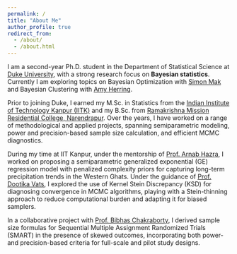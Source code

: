 ```yaml
---
permalink: /
title: "About Me"
author_profile: true
redirect_from: 
  - /about/
  - /about.html
---
```


<p>
  I am a second-year Ph.D. student in the Department of Statistical Science at 
  <a href="https://stat.duke.edu" target="_blank">Duke University</a>, with a strong research focus on 
  <strong>Bayesian statistics</strong>. Currently I am exploring topics on Bayesian Optimization with <a href = "https://sites.google.com/view/simonmak/home">Simon Mak</a> and Bayesian Clustering with <a href="https://scholars.duke.edu/person/Amy.Herring">Amy Herring</a>. 
</p>

<p>
  Prior to joining Duke, I earned my M.Sc. in Statistics from the 
  <a href="https://iitk.ac.in" target="_blank">Indian Institute of Technology Kanpur (IITK)</a> 
  and my B.Sc. from 
  <a href="https://rkmrc.in" target="_blank">Ramakrishna Mission Residential College, Narendrapur</a>. 
  Over the years, I have worked on a range of methodological and applied projects, spanning 
  semiparametric modeling, power and precision-based sample size calculation, and efficient MCMC diagnostics.
</p>

<p>
  During my time at IIT Kanpur, under the mentorship of <a href="https://sites.google.com/view/arnabhazra09/">Prof. Arnab Hazra</a>, I worked on proposing a semiparametric generalized exponential (GE) regression model with penalized complexity priors for capturing long-term precipitation trends in the Western Ghats.
Under the guidance of <a href="https://dvats.github.io/">Prof. Dootika Vats</a>, I explored the use of Kernel Stein Discrepancy (KSD) for diagnosing convergence in MCMC algorithms, playing with a Stein-thinning approach to reduce computational burden and adapting it for biased samplers.
</p>

<p>
  In a collaborative project with <a href="https://blog.nus.edu.sg/bibhas/">Prof. Bibhas Chakraborty</a>, I derived sample size formulas for Sequential Multiple Assignment Randomized Trials (SMART) in the presence of skewed outcomes, incorporating both power- and precision-based criteria for full-scale and pilot study designs.
</p>






